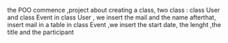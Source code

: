 the POO commence ,project about creating a class, two class : class User and class Event
in class User , we insert the mail and the name afterthat, insert mail in a table
in class Event ,we insert the start date, the lenght ,the title and the participant
